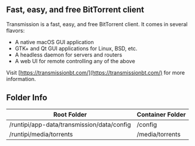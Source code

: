 ## Fast, easy, and free BitTorrent client

Transmission is a fast, easy, and free BitTorrent client. It comes in several flavors:
  * A native macOS GUI application
  * GTK+ and Qt GUI applications for Linux, BSD, etc.
  * A headless daemon for servers and routers
  * A web UI for remote controlling any of the above

Visit [https://transmissionbt.com/](https://transmissionbt.com/) for more information.

## Folder Info

| Root Folder                   | Container Folder |
|-------------------------------|------------------|
| /runtipi/app-data/transmission/data/config | /config          |
| /runtipi/media/torrents                | /media/torrents       |
